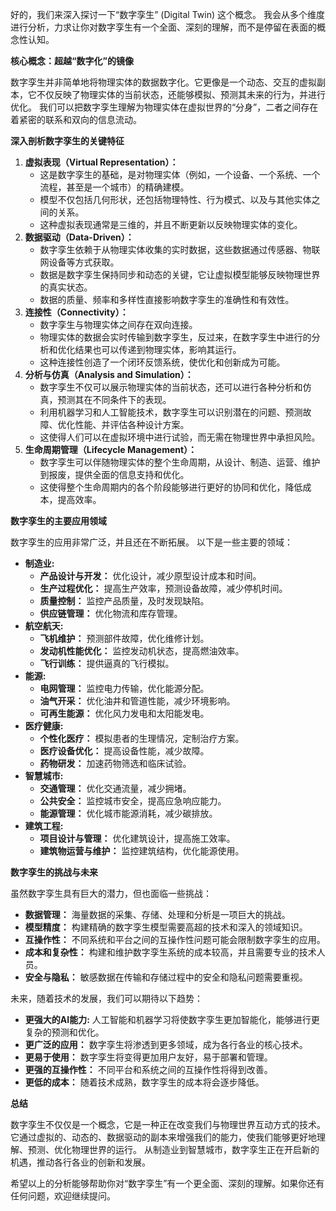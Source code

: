 好的，我们来深入探讨一下“数字孪生” (Digital Twin) 这个概念。 我会从多个维度进行分析，力求让你对数字孪生有一个全面、深刻的理解，而不是停留在表面的概念性认知。

**核心概念：超越“数字化”的镜像**

数字孪生并非简单地将物理实体的数据数字化。它更像是一个动态、交互的虚拟副本，它不仅反映了物理实体的当前状态，还能够模拟、预测其未来的行为，并进行优化。 我们可以把数字孪生理解为物理实体在虚拟世界的“分身”，二者之间存在着紧密的联系和双向的信息流动。

**深入剖析数字孪生的关键特征**

1. **虚拟表现（Virtual Representation）：**
   - 这是数字孪生的基础，是对物理实体（例如，一个设备、一个系统、一个流程，甚至是一个城市）的精确建模。
   - 模型不仅包括几何形状，还包括物理特性、行为模式、以及与其他实体之间的关系。
   - 这种虚拟表现通常是三维的，并且不断更新以反映物理实体的变化。
2. **数据驱动（Data-Driven）：**
   - 数字孪生依赖于从物理实体收集的实时数据，这些数据通过传感器、物联网设备等方式获取。
   - 数据是数字孪生保持同步和动态的关键，它让虚拟模型能够反映物理世界的真实状态。
   - 数据的质量、频率和多样性直接影响数字孪生的准确性和有效性。
3. **连接性（Connectivity）：**
   - 数字孪生与物理实体之间存在双向连接。
   - 物理实体的数据会实时传输到数字孪生，反过来，在数字孪生中进行的分析和优化结果也可以传递到物理实体，影响其运行。
   - 这种连接性创造了一个闭环反馈系统，使优化和创新成为可能。
4. **分析与仿真（Analysis and Simulation）：**
   - 数字孪生不仅可以展示物理实体的当前状态，还可以进行各种分析和仿真，预测其在不同条件下的表现。
   - 利用机器学习和人工智能技术，数字孪生可以识别潜在的问题、预测故障、优化性能、并评估各种设计方案。
   - 这使得人们可以在虚拟环境中进行试验，而无需在物理世界中承担风险。
5. **生命周期管理（Lifecycle Management）：**
   - 数字孪生可以伴随物理实体的整个生命周期，从设计、制造、运营、维护到报废，提供全面的信息支持和优化。
   - 这使得整个生命周期内的各个阶段能够进行更好的协同和优化，降低成本，提高效率。

**数字孪生的主要应用领域**

数字孪生的应用非常广泛，并且还在不断拓展。 以下是一些主要的领域：

- **制造业:**
  - **产品设计与开发：** 优化设计，减少原型设计成本和时间。
  - **生产过程优化：** 提高生产效率，预测设备故障，减少停机时间。
  - **质量控制：** 监控产品质量，及时发现缺陷。
  - **供应链管理：** 优化物流和库存管理。
- **航空航天:**
  - **飞机维护：** 预测部件故障，优化维修计划。
  - **发动机性能优化：** 监控发动机状态，提高燃油效率。
  - **飞行训练：** 提供逼真的飞行模拟。
- **能源:**
  - **电网管理：** 监控电力传输，优化能源分配。
  - **油气开采：** 优化油井和管道性能，减少环境影响。
  - **可再生能源：** 优化风力发电和太阳能发电。
- **医疗健康:**
  - **个性化医疗：** 模拟患者的生理情况，定制治疗方案。
  - **医疗设备优化：** 提高设备性能，减少故障。
  - **药物研发：** 加速药物筛选和临床试验。
- **智慧城市:**
  - **交通管理：** 优化交通流量，减少拥堵。
  - **公共安全：** 监控城市安全，提高应急响应能力。
  - **能源管理：** 优化城市能源消耗，减少碳排放。
- **建筑工程:**
  - **项目设计与管理：** 优化建筑设计，提高施工效率。
  - **建筑物运营与维护：** 监控建筑结构，优化能源使用。

**数字孪生的挑战与未来**

虽然数字孪生具有巨大的潜力，但也面临一些挑战：

- **数据管理：** 海量数据的采集、存储、处理和分析是一项巨大的挑战。
- **模型精度：** 构建精确的数字孪生模型需要高超的技术和深入的领域知识。
- **互操作性：** 不同系统和平台之间的互操作性问题可能会限制数字孪生的应用。
- **成本和复杂性：** 构建和维护数字孪生系统的成本较高，并且需要专业的技术人员。
- **安全与隐私：** 敏感数据在传输和存储过程中的安全和隐私问题需要重视。

未来，随着技术的发展，我们可以期待以下趋势：

- **更强大的AI能力:** 人工智能和机器学习将使数字孪生更加智能化，能够进行更复杂的预测和优化。
- **更广泛的应用：** 数字孪生将渗透到更多领域，成为各行各业的核心技术。
- **更易于使用：** 数字孪生将变得更加用户友好，易于部署和管理。
- **更强的互操作性：** 不同平台和系统之间的互操作性将得到改善。
- **更低的成本：** 随着技术成熟，数字孪生的成本将会逐步降低。

**总结**

数字孪生不仅仅是一个概念，它是一种正在改变我们与物理世界互动方式的技术。 它通过虚拟的、动态的、数据驱动的副本来增强我们的能力，使我们能够更好地理解、预测、优化物理世界的运行。 从制造业到智慧城市，数字孪生正在开启新的机遇，推动各行各业的创新和发展。

希望以上的分析能够帮助你对“数字孪生”有一个更全面、深刻的理解。如果你还有任何问题，欢迎继续提问。